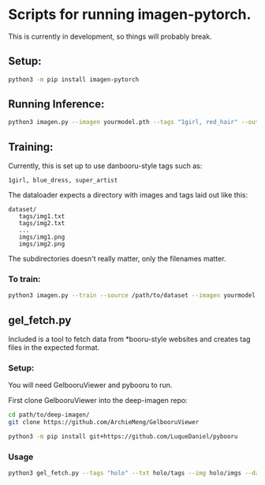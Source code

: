 # Scripts for running imagen-pytorch.

This is currently in development, so things will probably break.

## Setup:
```bash
python3 -m pip install imagen-pytorch
```

## Running Inference:

```bash
python3 imagen.py --imagen yourmodel.pth --tags "1girl, red_hair" --output red_hair.png
```

## Training:

Currently, this is set up to use danbooru-style tags such as:

```
1girl, blue_dress, super_artist
```

The dataloader expects a directory with images and tags laid out like this:

```
dataset/
   tags/img1.txt
   tags/img2.txt
   ...
   imgs/img1.png
   imgs/img2.png
```

The subdirectories doesn't really matter, only the filenames matter.

### To train:

```bash
python3 imagen.py --train --source /path/to/dataset --imagen yourmodel.pth
```

## gel_fetch.py

Included is a tool to fetch data from *booru-style websites and creates tag files 
in the expected format.


### Setup:
You will need GelbooruViewer and pybooru to run.

First clone GelbooruViewer into the deep-imagen repo:
```bash
cd path/to/deep-imagen/
git clone https://github.com/ArchieMeng/GelbooruViewer
````

```bash
python3 -m pip install git+https://github.com/LuqueDaniel/pybooru
```

### Usage

```bash
python3 gel_fetch.py --tags "holo" --txt holo/tags --img holo/imgs --danbooru
```


